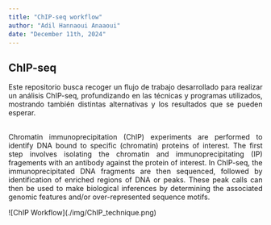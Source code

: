 ```yaml
---
title: "ChIP-seq workflow"
author: "Adil Hannaoui Anaaoui"
date: "December 11th, 2024"
---
```


## ChIP-seq
<div align="justify">
Este repositorio busca recoger un flujo de trabajo desarrollado para realizar un análisis ChIP-seq, profundizando en las técnicas y programas utilizados, mostrando también distintas alternativas y los resultados que se pueden esperar.<br><br>

Chromatin immunoprecipitation (ChIP) experiments are performed to identify DNA bound to specific (chromatin) proteins of interest. The first step involves isolating the chromatin and immunoprecipitating (IP) fragements with an antibody against the protein of interest. In ChIP-seq, the immunoprecipitated DNA fragments are then sequenced, followed by identification of enriched regions of DNA or peaks. These peak calls can then be used to make biological inferences by determining the associated genomic features and/or over-represented sequence motifs. 
</div>
![ChIP Workflow](./img/ChIP_technique.png)


